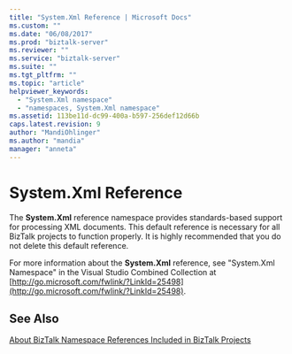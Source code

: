 ```yaml
---
title: "System.Xml Reference | Microsoft Docs"
ms.custom: ""
ms.date: "06/08/2017"
ms.prod: "biztalk-server"
ms.reviewer: ""
ms.service: "biztalk-server"
ms.suite: ""
ms.tgt_pltfrm: ""
ms.topic: "article"
helpviewer_keywords: 
  - "System.Xml namespace"
  - "namespaces, System.Xml namespace"
ms.assetid: 113be11d-dc99-400a-b597-256def12d66b
caps.latest.revision: 9
author: "MandiOhlinger"
ms.author: "mandia"
manager: "anneta"
---
```

# System.Xml Reference
The **System.Xml** reference namespace provides standards-based support for processing XML documents. This default reference is necessary for all BizTalk projects to function properly. It is highly recommended that you do not delete this default reference.  
  
 For more information about the **System.Xml** reference, see "System.Xml Namespace" in the Visual Studio Combined Collection at [http://go.microsoft.com/fwlink/?LinkId=25498](http://go.microsoft.com/fwlink/?LinkId=25498).  
  
## See Also  
 [About BizTalk Namespace References Included in BizTalk Projects](../core/about-biztalk-namespace-references-included-in-biztalk-projects.md)